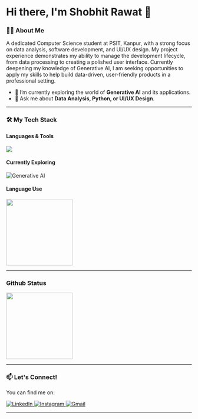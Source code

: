 # Hi there, I'm Shobhit Rawat 👋

### 👨‍💻 About Me

A dedicated Computer Science student at PSIT, Kanpur, with a strong focus on data analysis, software development, and UI/UX design. My project experience demonstrates my ability to manage the development lifecycle, from data processing to creating a polished user interface. Currently deepening my knowledge of Generative AI, I am seeking opportunities to apply my skills to help build data-driven, user-friendly products in a professional setting.

- 🌱 I’m currently exploring the world of **Generative AI** and its applications.
- 💬 Ask me about **Data Analysis, Python, or UI/UX Design**.

---

### 🛠️ My Tech Stack

#### Languages & Tools
<p align="left">
  <a href="https://skillicons.dev">
    <img src="https://skillicons.dev/icons?i=python,java,html,css,js,git,vscode,replit,eclipse,notion,ps,wasm" />
  </a>
</p>


#### Currently Exploring
<p align="left">
  <img src="https://img.shields.io/badge/Generative_AI-8A2BE2?style=for-the-badge&logo=openai&logoColor=white" alt="Generative AI"/>
</p>


#### Language Use
<p align="left">
  <a href="https://github.com/im-shobhit">
    <img height="180em" src="https://github-readme-stats.vercel.app/api/top-langs/?username=im-shobhit&layout=compact&langs_count=8&theme=default"/>
  </a>
</p>

---

### Github Status
<p align="left">
  <a href="https://github.com/im-shobhit">
    <img height="180em" src="https://github-readme-stats.vercel.app/api?username=im-shobhit&count_private=true&show_icons=true&theme=default&hide_rank=false"/>
  </a>
</p>

---


### 📫 Let's Connect!

You can find me on:

<p align="left">
  <a href="https://www.linkedin.com/in/shobhit-rawat-61752635b/" target="_blank">
    <img src="https://skillicons.dev/icons?i=linkedin" alt="LinkedIn" />
  </a>
  <a href="https://www.instagram.com/__worst_personality__/" target="_blank">
    <img src="https://skillicons.dev/icons?i=instagram" alt="Instagram" />
  </a>
  <a href="mailto:ishobhitrawat@gmail.com" target="_blank">
    <img src="https://skillicons.dev/icons?i=gmail" alt="Gmail" />
  </a>
</p>

---
